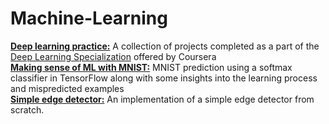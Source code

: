 # Machine-Learning
__[Deep learning practice:](https://github.com/kjkjindal/Machine-Learning/tree/master/Deep%20learning%20practice)__ A collection of projects completed as a part of the [Deep Learning Specialization](https://www.coursera.org/specializations/deep-learning) offered by Coursera <br/>
__[Making sense of ML with MNIST:](https://github.com/kjkjindal/Machine-Learning/blob/master/Making%20sense%20of%20ML%20with%20MNIST.ipynb)__ MNIST prediction using a softmax classifier in TensorFlow along with some insights into the learning process and mispredicted examples<br/>
__[Simple edge detector:](https://github.com/kjkjindal/Machine-Learning/blob/master/Simple%20Edge%20Detector.ipynb)__ An implementation of a simple edge detector from scratch.
 
